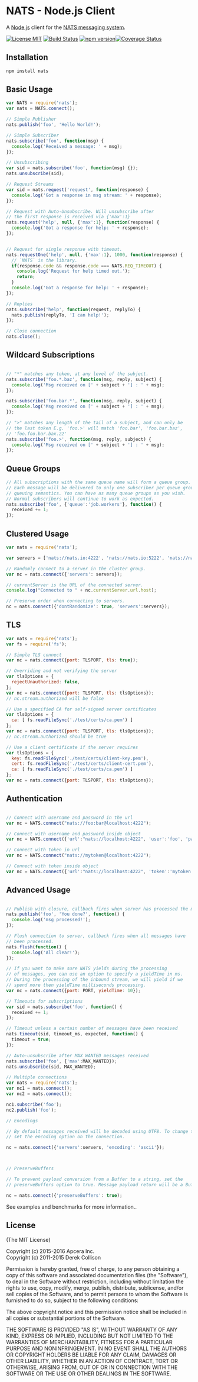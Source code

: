# NATS - Node.js Client

A [Node.js](http://nodejs.org/) client for the [NATS messaging system](https://nats.io).

[![License MIT](https://img.shields.io/npm/l/express.svg)](http://opensource.org/licenses/MIT)
[![Build Status](https://travis-ci.org/nats-io/node-nats.svg?branch=master)](http://travis-ci.org/nats-io/node-nats) [![npm version](https://badge.fury.io/js/nats.svg)](http://badge.fury.io/js/nats)[![Coverage Status](https://coveralls.io/repos/github/nats-io/node-nats/badge.svg?branch=master)](https://coveralls.io/github/nats-io/node-nats?branch=master)

## Installation

```bash
npm install nats
```

## Basic Usage

```javascript
var NATS = require('nats');
var nats = NATS.connect();

// Simple Publisher
nats.publish('foo', 'Hello World!');

// Simple Subscriber
nats.subscribe('foo', function(msg) {
  console.log('Received a message: ' + msg);
});

// Unsubscribing
var sid = nats.subscribe('foo', function(msg) {});
nats.unsubscribe(sid);

// Request Streams
var sid = nats.request('request', function(response) {
  console.log('Got a response in msg stream: ' + response);
});

// Request with Auto-Unsubscribe. Will unsubscribe after
// the first response is received via {'max':1}
nats.request('help', null, {'max':1}, function(response) {
  console.log('Got a response for help: ' + response);
});


// Request for single response with timeout.
nats.requestOne('help', null, {'max':1}, 1000, function(response) {
  // `NATS` is the library.
  if(response.code && response.code === NATS.REQ_TIMEOUT) {
    console.log('Request for help timed out.');
    return;
  }
  console.log('Got a response for help: ' + response);
});

// Replies
nats.subscribe('help', function(request, replyTo) {
  nats.publish(replyTo, 'I can help!');
});

// Close connection
nats.close();

```

## Wildcard Subscriptions

```javascript

// "*" matches any token, at any level of the subject.
nats.subscribe('foo.*.baz', function(msg, reply, subject) {
  console.log('Msg received on [' + subject + '] : ' + msg);
});

nats.subscribe('foo.bar.*', function(msg, reply, subject) {
  console.log('Msg received on [' + subject + '] : ' + msg);
});

// ">" matches any length of the tail of a subject, and can only be
// the last token E.g. 'foo.>' will match 'foo.bar', 'foo.bar.baz',
// 'foo.foo.bar.bax.22'
nats.subscribe('foo.>', function(msg, reply, subject) {
  console.log('Msg received on [' + subject + '] : ' + msg);
});

```

## Queue Groups

```javascript
// All subscriptions with the same queue name will form a queue group.
// Each message will be delivered to only one subscriber per queue group,
// queuing semantics. You can have as many queue groups as you wish.
// Normal subscribers will continue to work as expected.
nats.subscribe('foo', {'queue':'job.workers'}, function() {
  received += 1;
});

```
## Clustered Usage

```javascript
var nats = require('nats');

var servers = ['nats://nats.io:4222', 'nats://nats.io:5222', 'nats://nats.io:6222'];

// Randomly connect to a server in the cluster group.
var nc = nats.connect({'servers': servers});

// currentServer is the URL of the connected server.
console.log("Connected to " + nc.currentServer.url.host);

// Preserve order when connecting to servers.
nc = nats.connect({'dontRandomize': true, 'servers':servers});

```
## TLS

```javascript
var nats = require('nats');
var fs = require('fs');

// Simple TLS connect
var nc = nats.connect({port: TLSPORT, tls: true});

// Overriding and not verifying the server
var tlsOptions = {
  rejectUnauthorized: false,
};
var nc = nats.connect({port: TLSPORT, tls: tlsOptions});
// nc.stream.authorized will be false

// Use a specified CA for self-signed server certificates
var tlsOptions = {
  ca: [ fs.readFileSync('./test/certs/ca.pem') ]
};
var nc = nats.connect({port: TLSPORT, tls: tlsOptions});
// nc.stream.authorized should be true

// Use a client certificate if the server requires
var tlsOptions = {
  key: fs.readFileSync('./test/certs/client-key.pem'),
  cert: fs.readFileSync('./test/certs/client-cert.pem'),
  ca: [ fs.readFileSync('./test/certs/ca.pem') ]
};
var nc = nats.connect({port: TLSPORT, tls: tlsOptions});

```
## Authentication
```javascript

// Connect with username and password in the url
var nc = NATS.connect("nats://foo:bar@localhost:4222");

// Connect with username and password inside object
var nc = NATS.connect({'url':"nats://localhost:4222", 'user':'foo', 'pass':'bar'});

// Connect with token in url
var nc = NATS.connect("nats://mytoken@localhost:4222");

// Connect with token inside object
var nc = NATS.connect({'url':"nats://localhost:4222", 'token':'mytoken'});

```
## Advanced Usage

```javascript

// Publish with closure, callback fires when server has processed the message
nats.publish('foo', 'You done?', function() {
  console.log('msg processed!');
});

// Flush connection to server, callback fires when all messages have
// been processed.
nats.flush(function() {
  console.log('All clear!');
});

// If you want to make sure NATS yields during the processing
// of messages, you can use an option to specify a yieldTime in ms.
// During the processing of the inbound stream, we will yield if we
// spend more then yieldTime milliseconds processing.
var nc = nats.connect({port: PORT, yieldTime: 10});

// Timeouts for subscriptions
var sid = nats.subscribe('foo', function() {
  received += 1;
});

// Timeout unless a certain number of messages have been received
nats.timeout(sid, timeout_ms, expected, function() {
  timeout = true;
});

// Auto-unsubscribe after MAX_WANTED messages received
nats.subscribe('foo', {'max':MAX_WANTED});
nats.unsubscribe(sid, MAX_WANTED);

// Multiple connections
var nats = require('nats');
var nc1 = nats.connect();
var nc2 = nats.connect();

nc1.subscribe('foo');
nc2.publish('foo');

// Encodings

// By default messages received will be decoded using UTF8. To change that,
// set the encoding option on the connection.

nc = nats.connect({'servers':servers, 'encoding': 'ascii'});



// PreserveBuffers

// To prevent payload conversion from a Buffer to a string, set the 
// preserveBuffers option to true. Message payload return will be a Buffer.

nc = nats.connect({'preserveBuffers': true);

```

See examples and benchmarks for more information..

## License

(The MIT License)

Copyright (c) 2015-2016 Apcera Inc.<br/>
Copyright (c) 2011-2015 Derek Collison

Permission is hereby granted, free of charge, to any person obtaining a copy
of this software and associated documentation files (the "Software"), to
deal in the Software without restriction, including without limitation the
rights to use, copy, modify, merge, publish, distribute, sublicense, and/or
sell copies of the Software, and to permit persons to whom the Software is
furnished to do so, subject to the following conditions:

The above copyright notice and this permission notice shall be included in
all copies or substantial portions of the Software.

THE SOFTWARE IS PROVIDED "AS IS", WITHOUT WARRANTY OF ANY KIND, EXPRESS OR
IMPLIED, INCLUDING BUT NOT LIMITED TO THE WARRANTIES OF MERCHANTABILITY,
FITNESS FOR A PARTICULAR PURPOSE AND NONINFRINGEMENT. IN NO EVENT SHALL THE
AUTHORS OR COPYRIGHT HOLDERS BE LIABLE FOR ANY CLAIM, DAMAGES OR OTHER
LIABILITY, WHETHER IN AN ACTION OF CONTRACT, TORT OR OTHERWISE, ARISING
FROM, OUT OF OR IN CONNECTION WITH THE SOFTWARE OR THE USE OR OTHER DEALINGS
IN THE SOFTWARE.
